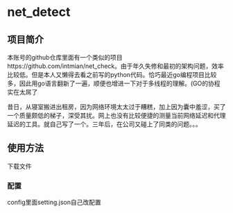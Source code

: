 # net_detect

## 项目简介

本账号的github仓库里面有一个类似的项目https://github.com/intmian/net_check。由于年久失修和最初的架构问题，效率比较低。但是本人又懒得去看之前写的python代码。恰巧最近go编程项目比较多，因此用go语言翻新了一遍，顺便也增进一下对于多线程的理解。(GO的协程实在太屌了

昔日，从寝室搬进出租房，因为网络环境太太过于糟糕，加上因为囊中羞涩，买了一个质量颇低的梯子，深受其扰。网上也没有比较便捷的测量当前网络延迟和代理延迟的工具。就自己写了一个。三年后，在公司又碰上了同类的问题。。。

## 使用方法

下载文件

### 配置

config里面setting.json自己改配置
